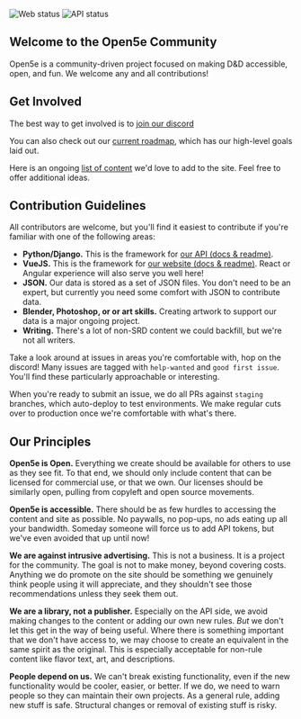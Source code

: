 ![Web status](https://img.shields.io/website?down_message=Down&label=Open5e%20Site&up_message=Up&url=https%3A%2F%2Fopen5e.com) ![API status](https://img.shields.io/website?down_message=Down&label=Open5e%20API&up_message=Up&url=https%3A%2F%2Fapi.open5e.com)

## Welcome to the Open5e Community

Open5e is a community-driven project focused on making D&D accessible, open, and fun. We welcome any and all contributions! 

## Get Involved

The best way to get involved is to [join our discord](https://discord.gg/9RNE2rY)

You can also check out our [current roadmap](https://github.com/orgs/open5e/projects/5), which has our high-level goals laid out.

Here is an ongoing [list of content](https://github.com/orgs/open5e/projects/7) we'd love to add to the site. Feel free to offer additional ideas.

## Contribution Guidelines

All contributors are welcome, but you'll find it easiest to contribute if you're familiar with one of the following areas:

- **Python/Django.** This is the framework for [our API (docs & readme)](https://github.com/open5e/open5e-api).
- **VueJS.** This is the framework for [our website (docs & readme)](https://github.com/open5e/open5e). React or Angular experience will also serve you well here!
- **JSON.** Our data is stored as a set of JSON files. You don't need to be an expert, but currently you need some comfort with JSON to contribute data.
- **Blender, Photoshop, or or art skills.** Creating artwork to support our data is a major ongoing project.
- **Writing.** There's a lot of non-SRD content we could backfill, but we're not all writers.

Take a look around at issues in areas you're comfortable with, hop on the discord! Many issues are tagged with `help-wanted` and `good first issue`. You'll find these particularly approachable or interesting.

When you're ready to submit an issue, we do all PRs against `staging` branches, which auto-deploy to test environments. We make regular cuts over to production once we're comfortable with what's there.


## Our Principles

**Open5e is Open.** Everything we create should be available for others to use as they see fit. To that end, we should only include content that can be licensed for commercial use, or that we own. Our licenses should be similarly open, pulling from copyleft and open source movements.

**Open5e is accessible.** There should be as few hurdles to accessing the content and site as possible. No paywalls, no pop-ups, no ads eating up all your bandwidth. Someday someone will force us to add API tokens, but we've even avoided that up until now!

**We are against intrusive advertising.** This is not a business. It is a project for the community. The goal is not to make money, beyond covering costs. Anything we do promote on the site should be something we genuinely think people using it will appreciate, and they shouldn't see those recommendations unless they seek them out.

**We are a library, not a publisher.** Especially on the API side, we avoid making changes to the content or adding our own new rules. _But_ we don't let this get in the way of being useful. Where there is something important that we don't have access to, we may choose to create an equivalent in the same spirit as the original. This is especially acceptable for non-rule content like flavor text, art, and descriptions.

**People depend on us.** We can't break existing functionality, even if the new functionality would be cooler, easier, or better. If we do, we need to warn people so they can maintain their own projects. As a general rule, adding new stuff is safe. Structural changes or removal of existing stuff is risky. 


<!--

**Here are some ideas to get you started:**

🙋‍♀️ A short introduction - what is your organization all about?
🌈 Contribution guidelines - how can the community get involved?
👩‍💻 Useful resources - where can the community find your docs? Is there anything else the community should know?
🍿 Fun facts - what does your team eat for breakfast?
🧙 Remember, you can do mighty things with the power of [Markdown](https://docs.github.com/github/writing-on-github/getting-started-with-writing-and-formatting-on-github/basic-writing-and-formatting-syntax)
-->
